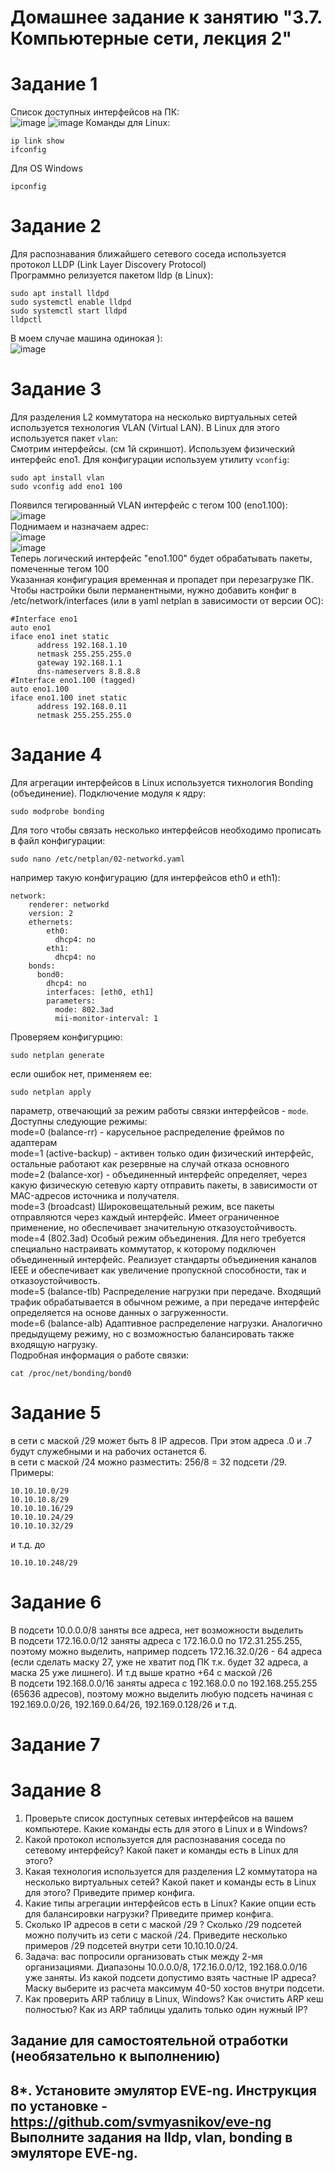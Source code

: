 # Домашнее задание к занятию "3.7. Компьютерные сети, лекция 2"
# Задание 1
Список доступных интерфейсов на ПК:  
![image](https://user-images.githubusercontent.com/22905019/144993688-f4c15934-a50b-479d-80f0-cc73b5e987d3.png)
![image](https://user-images.githubusercontent.com/22905019/144993807-1cfa6343-b9b2-4629-aacd-7e0eaad300cb.png)
Команды для Linux:
~~~
ip link show
ifconfig
~~~
Для OS Windows 
~~~
ipconfig
~~~
# Задание 2
Для распознавания ближайшего сетевого соседа используется протокол LLDP (Link Layer Discovery Protocol)  
Программно релизуется пакетом lldp (в Linux):  
~~~
sudo apt install lldpd
sudo systemctl enable lldpd 
sudo systemctl start lldpd
lldpctl
~~~
В моем случае машина одинокая ):  
![image](https://user-images.githubusercontent.com/22905019/144995300-5fb02dcd-d847-46b8-8e27-1be92ad403f8.png)
# Задание 3
Для разделения L2 коммутатора на несколько виртуальных сетей используется технология VLAN (Virtual LAN). В Linux для этого используется пакет `vlan`:  
Смотрим интерфейсы. (см 1й скриншот). Используем физический интерфейс eno1. Для конфигурации используем утилиту `vconfig`:    
~~~
sudo apt install vlan
sudo vconfig add eno1 100
~~~
Появился тегированный VLAN интерфейс с тегом 100 (eno1.100):  
![image](https://user-images.githubusercontent.com/22905019/144997455-83e99569-0c4f-415c-9fcf-a11f1ef52cfd.png)  
Поднимаем и назначаем адрес:  
![image](https://user-images.githubusercontent.com/22905019/145000814-4a529c54-1b57-450d-a32a-55edca83e5ce.png)  
![image](https://user-images.githubusercontent.com/22905019/145000874-955804c9-3773-4de4-b7f6-9704c70fbe49.png)  
Теперь логический интерфейс "eno1.100" будет обрабатывать пакеты, помеченные тегом 100  
Указанная конфигурация временная и пропадет при перезагрузке ПК. Чтобы настройки были перманентными, нужно добавить конфиг в /etc/network/interfaces (или в yaml netplan в зависимости от версии ОС):  
~~~
#Interface eno1
auto eno1
iface eno1 inet static
      address 192.168.1.10
      netmask 255.255.255.0
      gateway 192.168.1.1
      dns-nameservers 8.8.8.8
#Interface eno1.100 (tagged)
auto eno1.100
iface eno1.100 inet static
      address 192.168.0.11
      netmask 255.255.255.0
~~~
# Задание 4
Для агрегации интерфейсов в Linux используется тихнология Bonding (объединение).
Подключение модуля к ядру:  
~~~
sudo modprobe bonding
~~~
Для того чтобы связать несколько интерфейсов необходимо прописать в файл конфигурации:  
~~~
sudo nano /etc/netplan/02-networkd.yaml
~~~
например такую конфигурацию (для интерфейсов eth0 и eth1):  
~~~
network: 
    renderer: networkd 
    version: 2 
    ethernets: 
        eth0:
          dhcp4: no
        eth1:
          dhcp4: no
    bonds: 
      bond0:
        dhcp4: no
        interfaces: [eth0, eth1]
        parameters:
          mode: 802.3ad
          mii-monitor-interval: 1
~~~
Проверяем конфигурцию:  
~~~
sudo netplan generate
~~~
если ошибок нет, применяем ее:  
~~~
sudo netplan apply
~~~
параметр, отвечающий за режим работы связки интерфейсов - `mode`. Доступны следующие режимы:  
mode=0 (balance-rr) - карусельное распределение фреймов по адаптерам   
mode=1 (active-backup) - активен только один физический интерфейс, остальные работают как резервные на случай отказа основного  
mode=2 (balance-xor) - объединенный интерфейс определяет, через какую физическую сетевую карту отправить пакеты, в зависимости от MAC-адресов источника и получателя.  
mode=3 (broadcast) Широковещательный режим, все пакеты отправляются через каждый интерфейс. Имеет ограниченное применение, но обеспечивает значительную отказоустойчивость.  
mode=4 (802.3ad) Особый режим объединения. Для него требуется специально настраивать коммутатор, к которому подключен объединенный интерфейс. Реализует стандарты объединения каналов IEEE и обеспечивает как увеличение пропускной способности, так и отказоустойчивость.  
mode=5 (balance-tlb) Распределение нагрузки при передаче. Входящий трафик обрабатывается в обычном режиме, а при передаче интерфейс определяется на основе данных о загруженности.  
mode=6 (balance-alb) Адаптивное распределение нагрузки. Аналогично предыдущему режиму, но с возможностью балансировать также входящую нагрузку.  
Подробная информация о работе связки:  
~~~
сat /proc/net/bonding/bond0
~~~
# Задание 5
в сети с маской /29 может быть 8 IP адресов. При этом адреса .0 и .7 будут служебными и на рабочих останется 6.  
в сети с маской /24 можно разместить: 256/8 = 32 подсети /29. Примеры:  
~~~
10.10.10.0/29
10.10.10.8/29
10.10.10.16/29
10.10.10.24/29
10.10.10.32/29
~~~
и т.д. до  
~~~
10.10.10.248/29
~~~

# Задание 6
В подсети 10.0.0.0/8 заняты все адреса, нет возможности выделить  
В подсети 172.16.0.0/12 заняты адреса с 172.16.0.0 по 172.31.255.255, поэтому можно выделить, например подсеть 172.16.32.0/26 - 64 адреса (если сделать маску 27, уже не хватит под ПК т.к. будет 32 адреса, а маска 25 уже лишнего). И т.д выше кратно +64 с маской /26  
В подсети 192.168.0.0/16 заняты адреса с 192.168.0.0 по 192.168.255.255 (65636 адресов), поэтому можно выделить любую подсеть начиная с 192.169.0.0/26, 192.169.0.64/26, 192.169.0.128/26 и т.д.  
# Задание 7
# Задание 8
1. Проверьте список доступных сетевых интерфейсов на вашем компьютере. Какие команды есть для этого в Linux и в Windows?
2. Какой протокол используется для распознавания соседа по сетевому интерфейсу? Какой пакет и команды есть в Linux для этого?
3. Какая технология используется для разделения L2 коммутатора на несколько виртуальных сетей? Какой пакет и команды есть в Linux для этого? Приведите пример конфига.
4. Какие типы агрегации интерфейсов есть в Linux? Какие опции есть для балансировки нагрузки? Приведите пример конфига.
5. Сколько IP адресов в сети с маской /29 ? Сколько /29 подсетей можно получить из сети с маской /24. Приведите несколько примеров /29 подсетей внутри сети 10.10.10.0/24.
6. Задача: вас попросили организовать стык между 2-мя организациями. Диапазоны 10.0.0.0/8, 172.16.0.0/12, 192.168.0.0/16 уже заняты. Из какой подсети допустимо взять частные IP адреса? Маску выберите из расчета максимум 40-50 хостов внутри подсети.
7. Как проверить ARP таблицу в Linux, Windows? Как очистить ARP кеш полностью? Как из ARP таблицы удалить только один нужный IP?
## Задание для самостоятельной отработки (необязательно к выполнению)
 8*. Установите эмулятор EVE-ng.
 Инструкция по установке - https://github.com/svmyasnikov/eve-ng
 Выполните задания на lldp, vlan, bonding в эмуляторе EVE-ng. 
 ---
